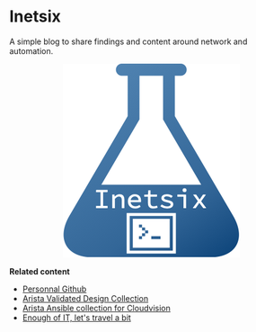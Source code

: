 # Inetsix

A simple blog to share findings and content around network and automation.

<p align="center">
  <img src='medias/inetsix-logo.png' alt='Arista CloudVision and Ansible'/>
</p>

__Related content__

- [Personnal Github](https://www.github.com/titom73)
- [Arista Validated Design Collection](https://github.com/aristanetworks/ansible-avd)
- [Arista Ansible collection for Cloudvision](https://github.com/aristanetworks/ansible-cvp)
- [Enough of IT, let's travel a bit](https://www.grimonet.org)